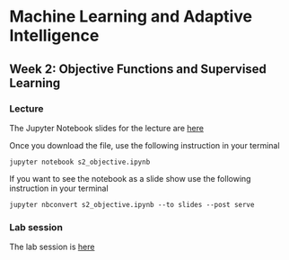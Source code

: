 # Machine Learning and Adaptive Intelligence 

## Week 2: Objective Functions and Supervised Learning

### Lecture

The Jupyter Notebook slides for the lecture are [here](s2_objective.ipynb)

Once you download the file, use the following instruction in your terminal

`jupyter notebook s2_objective.ipynb`

If you want to see the notebook as a slide show use the following instruction in your terminal

`jupyter nbconvert s2_objective.ipynb --to slides --post serve`

### Lab session

The lab session is [here](instructions_lab_w2.md)